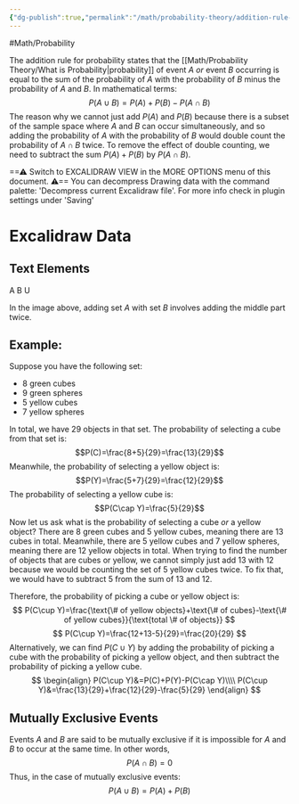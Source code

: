 ```yaml
---
{"dg-publish":true,"permalink":"/math/probability-theory/addition-rule-for-probability/"}
---
```



#Math/Probability 

The addition rule for probability states that the [[Math/Probability Theory/What is Probability\|probability]] of event $A$ *or* event $B$ occurring is equal to the sum of the probability of $A$ with the probability of $B$ minus the probability of $A$ and $B.$ In mathematical terms:
$$
P(A\cup B)=P(A)+P(B)-P(A\cap B)
$$
The reason why we cannot just add $P(A)$ and $P(B)$ because there is a subset of the sample space where $A$ and $B$ can occur simultaneously, and so adding the probability of $A$ with the probability of $B$ would double count the probability of $A\cap B$ twice. To remove the effect of double counting, we need to subtract the sum $P(A)+P(B)$ by $P(A\cap B)$.


<div class="transclusion internal-embed is-loaded"><div class="markdown-embed">




==⚠  Switch to EXCALIDRAW VIEW in the MORE OPTIONS menu of this document. ⚠== You can decompress Drawing data with the command palette: 'Decompress current Excalidraw file'. For more info check in plugin settings under 'Saving'


# Excalidraw Data
## Text Elements
A 
B 
U 


</div></div>

In the image above, adding set $A$ with set $B$ involves adding the middle part twice.
## Example:

Suppose you have the following set:
- 8 green cubes
- 9 green spheres
- 5 yellow cubes
- 7 yellow spheres

In total, we have 29 objects in that set. The probability of selecting a cube from that set is: 
$$P(C)=\frac{8+5}{29}=\frac{13}{29}$$
Meanwhile, the probability of selecting a yellow object is:
$$P(Y)=\frac{5+7}{29}=\frac{12}{29}$$
The probability of selecting a yellow cube is: 
$$P(C\cap Y)=\frac{5}{29}$$
Now let us ask what is the probability of selecting a cube *or* a yellow object? There are 8 green cubes and 5 yellow cubes, meaning there are 13 cubes in total. Meanwhile, there are 5 yellow cubes and 7 yellow spheres, meaning there are 12 yellow objects in total. When trying to find the number of objects that are cubes or yellow, we cannot simply just add 13 with 12 because we would be counting the set of 5 yellow cubes twice. To fix that, we would have to subtract 5 from the sum of 13 and 12.

Therefore, the probability of picking a cube or yellow object is:
$$
P(C\cup Y)=\frac{\text{\# of yellow objects}+\text{\# of cubes}-\text{\# of yellow cubes}}{\text{total \# of objects}}
$$
$$
P(C\cup Y)=\frac{12+13-5}{29}=\frac{20}{29}
$$
Alternatively, we can find $P(C\cup Y)$ by adding the probability of picking a cube with the probability of picking a yellow object, and then subtract the probability of picking a yellow cube.
$$
\begin{align}
P(C\cup Y)&=P(C)+P(Y)-P(C\cap Y)\\\\
P(C\cup Y)&=\frac{13}{29}+\frac{12}{29}-\frac{5}{29}
\end{align}
$$
## Mutually Exclusive Events

Events $A$ and $B$ are said to be mutually exclusive if it is impossible for $A$ and $B$ to occur at the same time. In other words,
$$
P(A\cap B)=0
$$
Thus, in the case of mutually exclusive events:
$$
P(A\cup B)=P(A)+P(B)
$$
